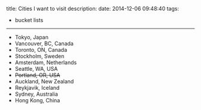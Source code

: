 title: Cities I want to visit
description:
date: 2014-12-06 09:48:40
tags:
- bucket lists
---

- Tokyo, Japan
- Vancouver, BC, Canada
- Toronto, ON, Canada
- Stockholm, Sweden
- Amsterdam, Netherlands
- Seattle, WA, USA
- ~~Portland, OR, USA~~
- Auckland, New Zealand
- Reykjavik, Iceland
- Sydney, Australia
- Hong Kong, China